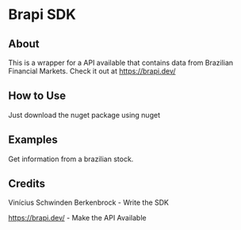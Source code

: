 ﻿# Brapi SDK

## About

This is a wrapper for a API available that contains data from Brazilian Financial Markets.
Check it out at <https://brapi.dev/>

## How to Use

Just download the nuget package using nuget

## Examples

Get information from a brazilian stock.

## Credits

Vinícius Schwinden Berkenbrock - Write the SDK

<https://brapi.dev/> - Make the API Available

